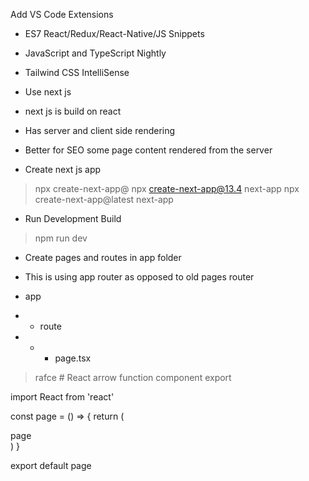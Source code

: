 Add VS Code Extensions

- ES7 React/Redux/React-Native/JS Snippets
- JavaScript and TypeScript Nightly
- Tailwind CSS IntelliSense

- Use next js
- next js is build on react
- Has server and client side rendering
- Better for SEO some page content rendered from the server

- Create next js app

> npx create-next-app@<version> <app-name>
> npx create-next-app@13.4 next-app
> npx create-next-app@latest next-app

- Run Development Build
> npm run dev

- Create pages and routes in app folder
- This is using <new> app router as opposed to old pages router

- app
- - route
- - - page.tsx

> rafce # React arrow function component export

import React from 'react'

const page = () => {
  return (
    <div>page</div>
  )
}

export default page